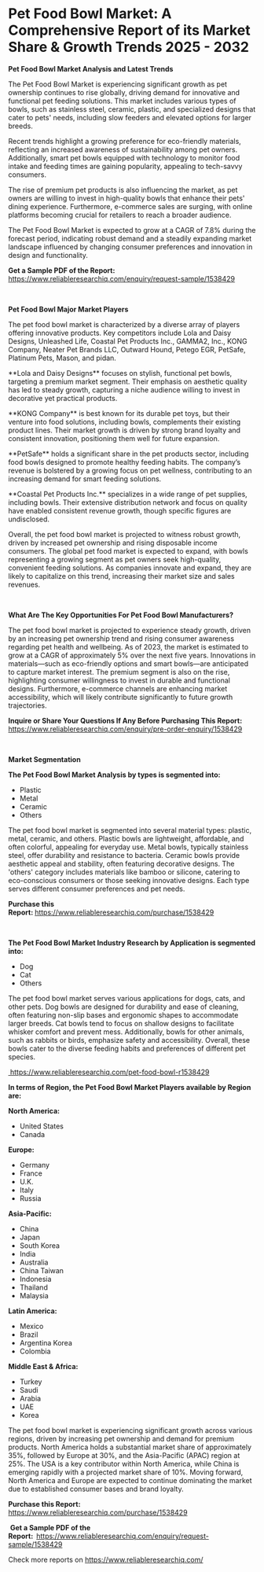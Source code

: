 <p><h1>Pet Food Bowl Market: A Comprehensive Report of its Market Share & Growth Trends 2025 - 2032</h1></p><p><strong>Pet Food Bowl Market Analysis and Latest Trends</strong></p>
<p><p>The Pet Food Bowl Market is experiencing significant growth as pet ownership continues to rise globally, driving demand for innovative and functional pet feeding solutions. This market includes various types of bowls, such as stainless steel, ceramic, plastic, and specialized designs that cater to pets' needs, including slow feeders and elevated options for larger breeds. </p><p>Recent trends highlight a growing preference for eco-friendly materials, reflecting an increased awareness of sustainability among pet owners. Additionally, smart pet bowls equipped with technology to monitor food intake and feeding times are gaining popularity, appealing to tech-savvy consumers. </p><p>The rise of premium pet products is also influencing the market, as pet owners are willing to invest in high-quality bowls that enhance their pets' dining experience. Furthermore, e-commerce sales are surging, with online platforms becoming crucial for retailers to reach a broader audience. </p><p>The Pet Food Bowl Market is expected to grow at a CAGR of 7.8% during the forecast period, indicating robust demand and a steadily expanding market landscape influenced by changing consumer preferences and innovation in design and functionality.</p></p>
<p><strong>Get a Sample PDF of the Report:&nbsp;</strong> <a href="https://www.reliableresearchiq.com/enquiry/request-sample/1538429?utm_campaign=2202&utm_medium=2&utm_source=Github&utm_content=ia&utm_term=04042025&utm_id=pet-food-bowl">https://www.reliableresearchiq.com/enquiry/request-sample/1538429</a></p>
<p>&nbsp;</p>
<p><strong>Pet Food Bowl Major Market Players</strong></p>
<p><p>The pet food bowl market is characterized by a diverse array of players offering innovative products. Key competitors include Lola and Daisy Designs, Unleashed Life, Coastal Pet Products Inc., GAMMA2, Inc., KONG Company, Neater Pet Brands LLC, Outward Hound, Petego EGR, PetSafe, Platinum Pets, Mason, and pidan.</p><p>**Lola and Daisy Designs** focuses on stylish, functional pet bowls, targeting a premium market segment. Their emphasis on aesthetic quality has led to steady growth, capturing a niche audience willing to invest in decorative yet practical products.</p><p>**KONG Company** is best known for its durable pet toys, but their venture into food solutions, including bowls, complements their existing product lines. Their market growth is driven by strong brand loyalty and consistent innovation, positioning them well for future expansion.</p><p>**PetSafe** holds a significant share in the pet products sector, including food bowls designed to promote healthy feeding habits. The company’s revenue is bolstered by a growing focus on pet wellness, contributing to an increasing demand for smart feeding solutions.</p><p>**Coastal Pet Products Inc.** specializes in a wide range of pet supplies, including bowls. Their extensive distribution network and focus on quality have enabled consistent revenue growth, though specific figures are undisclosed.</p><p>Overall, the pet food bowl market is projected to witness robust growth, driven by increased pet ownership and rising disposable income consumers. The global pet food market is expected to expand, with bowls representing a growing segment as pet owners seek high-quality, convenient feeding solutions. As companies innovate and expand, they are likely to capitalize on this trend, increasing their market size and sales revenues.</p></p>
<p>&nbsp;</p>
<p><strong>What Are The Key Opportunities For Pet Food Bowl Manufacturers?</strong></p>
<p><p>The pet food bowl market is projected to experience steady growth, driven by an increasing pet ownership trend and rising consumer awareness regarding pet health and wellbeing. As of 2023, the market is estimated to grow at a CAGR of approximately 5% over the next five years. Innovations in materials—such as eco-friendly options and smart bowls—are anticipated to capture market interest. The premium segment is also on the rise, highlighting consumer willingness to invest in durable and functional designs. Furthermore, e-commerce channels are enhancing market accessibility, which will likely contribute significantly to future growth trajectories.</p></p>
<p><strong>Inquire or Share Your Questions If Any Before Purchasing This Report:</strong> <a href="https://www.reliableresearchiq.com/enquiry/pre-order-enquiry/1538429?utm_campaign=2202&utm_medium=2&utm_source=Github&utm_content=ia&utm_term=04042025&utm_id=pet-food-bowl">https://www.reliableresearchiq.com/enquiry/pre-order-enquiry/1538429</a></p>
<p>&nbsp;</p>
<p><strong>Market Segmentation</strong></p>
<p><strong>The Pet Food Bowl Market Analysis by types is segmented into:</strong></p>
<p><ul><li>Plastic</li><li>Metal</li><li>Ceramic</li><li>Others</li></ul></p>
<p><p>The pet food bowl market is segmented into several material types: plastic, metal, ceramic, and others. Plastic bowls are lightweight, affordable, and often colorful, appealing for everyday use. Metal bowls, typically stainless steel, offer durability and resistance to bacteria. Ceramic bowls provide aesthetic appeal and stability, often featuring decorative designs. The 'others' category includes materials like bamboo or silicone, catering to eco-conscious consumers or those seeking innovative designs. Each type serves different consumer preferences and pet needs.</p></p>
<p><strong>Purchase this Report:&nbsp;</strong><a href="https://www.reliableresearchiq.com/purchase/1538429?utm_campaign=2202&utm_medium=2&utm_source=Github&utm_content=ia&utm_term=04042025&utm_id=pet-food-bowl">https://www.reliableresearchiq.com/purchase/1538429</a></p>
<p>&nbsp;</p>
<p><strong>The Pet Food Bowl Market Industry Research by Application is segmented into:</strong></p>
<p><ul><li>Dog</li><li>Cat</li><li>Others</li></ul></p>
<p><p>The pet food bowl market serves various applications for dogs, cats, and other pets. Dog bowls are designed for durability and ease of cleaning, often featuring non-slip bases and ergonomic shapes to accommodate larger breeds. Cat bowls tend to focus on shallow designs to facilitate whisker comfort and prevent mess. Additionally, bowls for other animals, such as rabbits or birds, emphasize safety and accessibility. Overall, these bowls cater to the diverse feeding habits and preferences of different pet species.</p></p>
<p><a href="https://www.reliableresearchiq.com/pet-food-bowl-r1538429?utm_campaign=2202&utm_medium=2&utm_source=Github&utm_content=ia&utm_term=04042025&utm_id=pet-food-bowl">&nbsp;https://www.reliableresearchiq.com/pet-food-bowl-r1538429</a></p>
<p><strong>In terms of Region, the Pet Food Bowl Market Players available by Region are:</strong></p>
<p>
    <p> <strong> North America: </strong>
        <ul>
            <li>United States</li>
            <li>Canada</li>
        </ul>
        </p> 
    <p> <strong> Europe: </strong>
        <ul>
            <li>Germany</li>
            <li>France</li>
            <li>U.K.</li>
            <li>Italy</li>
            <li>Russia</li>
        </ul>
        </p> 
    <p> <strong> Asia-Pacific: </strong>
        <ul>
            <li>China</li>
            <li>Japan</li>
            <li>South Korea</li>
            <li>India</li>
            <li>Australia</li>
            <li>China Taiwan</li>
            <li>Indonesia</li>
            <li>Thailand</li>
            <li>Malaysia</li>
        </ul>
        </p> 
    <p> <strong> Latin America: </strong>
        <ul>
            <li>Mexico</li>
            <li>Brazil</li>
            <li>Argentina Korea</li>
            <li>Colombia</li>
        </ul>
        </p> 
    <p> <strong> Middle East & Africa: </strong>
        <ul>
            <li>Turkey</li>
            <li>Saudi</li>
            <li>Arabia</li>
            <li>UAE</li>
            <li>Korea</li>
        </ul>
    </p>
    </p>
<p><p>The pet food bowl market is experiencing significant growth across various regions, driven by increasing pet ownership and demand for premium products. North America holds a substantial market share of approximately 35%, followed by Europe at 30%, and the Asia-Pacific (APAC) region at 25%. The USA is a key contributor within North America, while China is emerging rapidly with a projected market share of 10%. Moving forward, North America and Europe are expected to continue dominating the market due to established consumer bases and brand loyalty.</p></p>
<p><strong>Purchase this Report: </strong><a href="https://www.reliableresearchiq.com/purchase/1538429?utm_campaign=2202&utm_medium=2&utm_source=Github&utm_content=ia&utm_term=04042025&utm_id=pet-food-bowl">https://www.reliableresearchiq.com/purchase/1538429</a></p>
<p>&nbsp;<strong>Get a Sample PDF of the Report:&nbsp;&nbsp;</strong><a href="https://www.reliableresearchiq.com/enquiry/request-sample/1538429?utm_campaign=2202&utm_medium=2&utm_source=Github&utm_content=ia&utm_term=04042025&utm_id=pet-food-bowl">https://www.reliableresearchiq.com/enquiry/request-sample/1538429</a></p>
<p><strong></strong></p>
<p>Check more reports on <a href="https://www.reliableresearchiq.com/?utm_campaign=2202&utm_medium=2&utm_source=Github&utm_content=ia&utm_term=04042025&utm_id=pet-food-bowl">https://www.reliableresearchiq.com/</a></p>